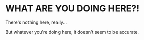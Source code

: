 # WHAT ARE YOU DOING HERE?!
There's nothing here, really...

But whatever you're doing here, it doesn't seem to be accurate.